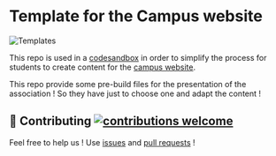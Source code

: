 # Template for the Campus website

![Templates](https://github.com/Campus-INSA-CVL/campus-website-templates/workflows/Templates/badge.svg)

This repo is used in a [codesandbox](https://codesandbox.io/s/campus-website-template-hyvcs) in order to simplify the process for students to create content for the [campus website](https://github.com/Campus-INSA-CVL/campus-website).

This repo provide some pre-build files for the presentation of the association ! So they have just to choose one and adapt the content !

## 👋 Contributing [![contributions welcome](https://img.shields.io/badge/contributions-welcome-brightgreen.svg?style=flat)](https://github.com/Campus-INSA-CVL/campus-website-template/issues)

Feel free to help us ! Use
[issues](https://github.com/Campus-INSA-CVL/campus-website-template/issues) and
[pull requests](https://github.com/Campus-INSA-CVL/campus-website-template/pulls) !
